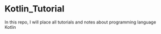 # Kotlin_Tutorial
In this repo, I will place all tutorials and notes about programming language Kotlin
